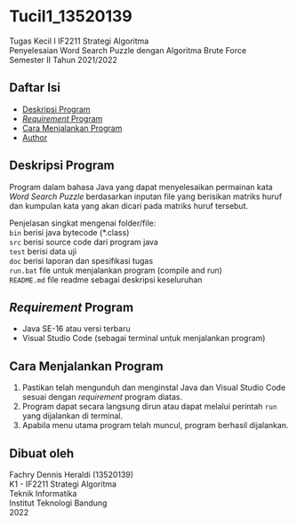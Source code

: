 # Tucil1_13520139

Tugas Kecil I IF2211 Strategi Algoritma <br>
Penyelesaian Word Search Puzzle dengan Algoritma Brute Force <br>
Semester II Tahun 2021/2022 <br>

## Daftar Isi

- [Deskripsi Program](#deskripsi-program)
- [_Requirement_ Program](#requirement-program)
- [Cara Menjalankan Program](#cara-menjalankan-program)
- [Author](#dibuat-oleh)

## Deskripsi Program

Program dalam bahasa Java yang dapat menyelesaikan permainan kata _Word Search Puzzle_
berdasarkan inputan file yang berisikan matriks huruf dan kumpulan kata yang akan dicari
pada matriks huruf tersebut.

Penjelasan singkat mengenai folder/file: <br>
`bin` berisi java bytecode (\*.class) <br>
`src` berisi source code dari program java <br>
`test` berisi data uji <br>
`doc` berisi laporan dan spesifikasi tugas <br>
`run.bat` file untuk menjalankan program (compile and run) <br>
`README.md` file readme sebagai deskripsi keseluruhan <br>

## _Requirement_ Program

- Java SE-16 atau versi terbaru
- Visual Studio Code (sebagai terminal untuk menjalankan program)

## Cara Menjalankan Program

1. Pastikan telah mengunduh dan menginstal Java dan Visual Studio Code sesuai dengan _requirement_ program diatas.
2. Program dapat secara langsung dirun atau dapat melalui perintah `run` yang dijalankan di terminal.
3. Apabila menu utama program telah muncul, program berhasil dijalankan.

## Dibuat oleh

Fachry Dennis Heraldi (13520139) <br>
K1 - IF2211 Strategi Algoritma <br>
Teknik Informatika <br>
Institut Teknologi Bandung <br>
2022 <br>
